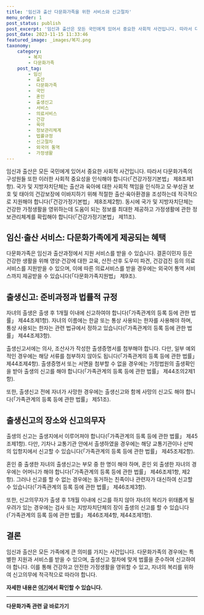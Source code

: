 ```yaml
---
title: '임신과 출산 다문화가족을 위한 서비스와 신고절차'
menu_order: 1
post_status: publish
post_excerpt: '임신과 출산은 모든 국민에게 있어서 중요한 사회적 사건입니다. 따라서 다문화가족의 구성원들 또한 이러한 사회적 중요성을 인식해야 합니다  건강가정기본법  제8조제1항 . 국가 및 지방자치단체는 출산과 육아에 대한 사회적 책임을 인식하고 모 부성권 보호 및 태아의 건강보장에 이바지하기 위해 적절한 출산 육아환경을 조성하는데 적극적으로 지원해야 합니다  건강가정기본법  제8조제2항 . 동시에 국가 및 지방자치단체는 건강한 가정생활을 영위하는데 도움이 되는 정보를 최대한 제공하고 가정생활에 관한 정보관리체계를 확립해야 합니다  건강가정기본법  제11조 .'
post_date: 2023-11-15 11:33:46
featured_image: _images/복지.png
taxonomy:
    category:
        - 복지
        - 다문화가족
    post_tag:
        - 임신
        -  출산
        -  다문화가족
        -  국민
        -  혼인
        -  출생신고
        -  서비스
        -  의료서비스
        -  건강
        -  육아
        -  정보관리체계
        -  법률규정
        -  신고절차
        -  외국어 통역
        -  가정생활
---
```



임신과 출산은 모든 국민에게 있어서 중요한 사회적 사건입니다. 따라서 다문화가족의 구성원들 또한 이러한 사회적 중요성을 인식해야 합니다(「건강가정기본법」 제8조제1항). 국가 및 지방자치단체는 출산과 육아에 대한 사회적 책임을 인식하고 모·부성권 보호 및 태아의 건강보장에 이바지하기 위해 적절한 출산·육아환경을 조성하는데 적극적으로 지원해야 합니다(「건강가정기본법」 제8조제2항). 동시에 국가 및 지방자치단체는 건강한 가정생활을 영위하는데 도움이 되는 정보를 최대한 제공하고 가정생활에 관한 정보관리체계를 확립해야 합니다(「건강가정기본법」 제11조).

## 임신·출산 서비스: 다문화가족에게 제공되는 혜택

다문화가족은 임신과 출산과정에서 지원 서비스를 받을 수 있습니다. 결혼이민자 등은 건강한 생활을 위해 영양·건강에 대한 교육, 산전·산후 도우미 파견, 건강검진 등의 의료서비스를 지원받을 수 있으며, 이에 따른 의료서비스를 받을 경우에는 외국어 통역 서비스까지 제공받을 수 있습니다(「다문화가족지원법」 제9조).

## 출생신고: 준비과정과 법률적 규정

자녀의 출생은 출생 후 1개월 이내에 신고하여야 합니다(「가족관계의 등록 등에 관한 법률」 제44조제1항). 자녀의 이름에는 한글 또는 통상 사용되는 한자를 사용해야 하며, 통상 사용되는 한자는 관련 법규에서 정하고 있습니다(「가족관계의 등록 등에 관한 법률」 제44조제3항).

출생신고서에는 의사, 조산사가 작성한 출생증명서를 첨부해야 합니다. 다만, 일부 예외적인 경우에는 해당 서류를 첨부하지 않아도 됩니다(「가족관계의 등록 등에 관한 법률」 제44조제4항). 출생증명서 또는 서면을 첨부할 수 없을 경우에는 가정법원의 출생확인을 받아 출생의 신고를 해야 합니다(「가족관계의 등록 등에 관한 법률」 제44조의2제1항).

또한, 출생신고 전에 자녀가 사망한 경우에는 출생신고와 함께 사망의 신고도 해야 합니다(「가족관계의 등록 등에 관한 법률」 제51조).

## 출생신고의 장소와 신고의무자

출생의 신고는 출생지에서 이루어져야 합니다(「가족관계의 등록 등에 관한 법률」 제45조제1항). 다만, 기차나 교통기관 안에서 출생하였을 경우에는 해당 교통기관이나 선박의 입항지에서 신고할 수 있습니다(「가족관계의 등록 등에 관한 법률」 제45조제2항).

혼인 중 출생한 자녀의 출생신고는 부모 중 한 명이 해야 하며, 혼인 외 출생한 자녀의 경우에는 어머니가 해야 합니다(「가족관계의 등록 등에 관한 법률」 제46조제1항, 제2항). 그러나 신고를 할 수 없는 경우에는 동거하는 친족이나 관련자가 대신하여 신고할 수 있습니다(「가족관계의 등록 등에 관한 법률」 제46조제3항).

또한, 신고의무자가 출생 후 1개월 이내에 신고를 하지 않아 자녀의 복리가 위태롭게 될 우려가 있는 경우에는 검사 또는 지방자치단체의 장이 출생의 신고를 할 수 있습니다(「가족관계의 등록 등에 관한 법률」 제46조제4항, 제44조제1항).

## 결론

임신과 출산은 모든 가족에게 큰 의미를 가지는 사건입니다. 다문화가족의 경우에는 특별한 지원과 서비스를 받을 수 있으며, 출생신고 절차에 맞게 법률을 준수하여 신고하여야 합니다. 이를 통해 건강하고 안전한 가정생활을 영위할 수 있고, 자녀의 복리를 위하여 신고의무에 적극적으로 따라야 합니다.

**자세한 내용은 [여기](https://www.easylaw.go.kr)에서 확인할 수 있습니다.**


<!-- wp:separator -->
<hr class="wp-block-separator has-alpha-channel-opacity"/>
<!-- /wp:separator -->

<!-- wp:group {"backgroundColor":"base","layout":{"type":"constrained"}} -->
<div class="wp-block-group has-base-background-color has-background"><!-- wp:paragraph {"align":"center","fontSize":"medium"} -->
<p class="has-text-align-center has-large-font-size"><strong>다문화가족 관련 글 바로가기</strong></p>
<!-- /wp:paragraph -->


<!-- wp:latest-posts
{"categories":[{"id":22666,"count":19,"description":"","link":"https://uknowlaw.com/category/%eb%8b%a4%eb%ac%b8%ed%99%94%ea%b0%80%ec%a1%b1/","name":"다문화가족","slug":"다문화가족","taxonomy":"category","parent":0,"meta":[],"_links":{"self":[{"href":"https://uknowlaw.com/wp-json/wp/v2/categories/22666"}],"collection":[{"href":"https://uknowlaw.com/wp-json/wp/v2/categories"}],"about":[{"href":"https://uknowlaw.com/wp-json/wp/v2/taxonomies/category"}],"wp:post_type":[{"href":"https://uknowlaw.com/wp-json/wp/v2/posts?categories=22666"}],"curies":[{"name":"wp","href":"https://api.w.org/{rel}","templated":true}]}}],"postsToShow":100,"excerptLength":28,"postLayout":"grid","columns":2,"featuredImageAlign":"left","featuredImageSizeSlug":"large","fontSize":"small"} /--></div>
<!-- /wp:group -->